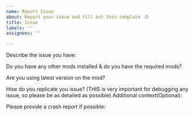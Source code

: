 ```yaml
---
name: Report Issue
about: Report your issue and fill out this template :D
title: Issue
labels: ''
assignees: ''

---
```


Describe the issue you have:



Do you have any other mods installed & do you have the required mods?



Are you using latest version on the mod?



How do you replicate you issue? (THIS is very important for debugging any issue, so please be as detailed as possible)
Additional context(Optional):



Please provide a crash report if possible:
